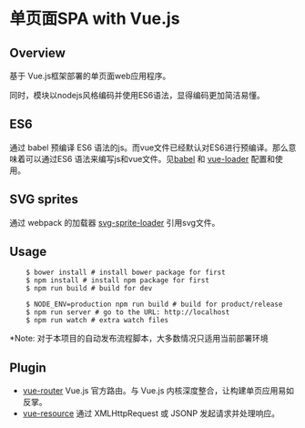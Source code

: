 
# 单页面SPA with Vue.js

## Overview

基于 Vue.js框架部署的单页面web应用程序。

同时，模块以nodejs风格编码并使用ES6语法，显得编码更加简洁易懂。

## ES6

通过 babel 预编译 ES6 语法的js。而vue文件已经默认对ES6进行预编译。那么意味着可以通过ES6 语法来编写js和vue文件。见[babel](https://github.com/babel/babel-loader) 和 [vue-loader](https://github.com/vuejs/vue-loader) 配置和使用。

## SVG sprites

通过 webpack 的加载器 [svg-sprite-loader](https://github.com/kisenka/svg-sprite-loader) 引用svg文件。

## Usage

```
	$ bower install # install bower package for first
	$ npm install # install npm package for first
	$ npm run build # build for dev

	$ NODE_ENV=production npm run build # build for product/release
	$ npm run server # go to the URL: http://localhost
	$ npm run watch # extra watch files
```

*Note: 对于本项目的自动发布流程脚本，大多数情况只适用当前部署环境

## Plugin

- [vue-router](https://github.com/vuejs/vue-router) Vue.js 官方路由。与 Vue.js 内核深度整合，让构建单页应用易如反掌。
- [vue-resource](https://github.com/vuejs/vue-resource) 通过 XMLHttpRequest 或 JSONP 发起请求并处理响应。
